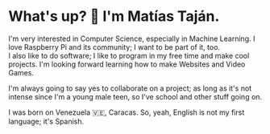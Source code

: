 # What's up? 👋 I'm Matías Taján.

I'm very interested in Computer Science, especially in Machine Learning. I love Raspberry Pi and its community; I want to be part of it, too. <br>
I also like to do software; I like to program in my free time and make cool projects. I'm looking forward learning how to make Websites and Video Games.

I'm always going to say yes to collaborate on a project; as long as it's not intense since I'm a young male teen, so I've school and other stuff going on.

I was born on Venezuela 🇻🇪, Caracas. So, yeah, English is not my first language; it's Spanish.
